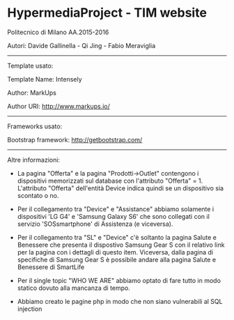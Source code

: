 # HypermediaProject - TIM website

Politecnico di Milano AA.2015-2016 


Autori: Davide Gallinella - Qi Jing - Fabio Meraviglia

-------------------------------------------

Template usato:


Template Name: Intensely


Author: MarkUps


Author URI: http://www.markups.io/

--------------------------------------------

Frameworks usato:


Bootstrap framework: http://getbootstrap.com/

--------------------------------------------

Altre informazioni:


- La pagina "Offerta" e la pagina "Prodotti->Outlet" contengono i dispositivi memorizzati sul database con l'attributo "Offerta" = 1. L'attributo "Offerta" dell'entità Device indica quindi se un dispositivo sia scontato o no.


- Per il collegamento tra "Device" e "Assistance" abbiamo solamente i dispositivi 'LG G4' e 'Samsung Galaxy S6' che sono collegati con il servizio 'SOSsmartphone' di Assistenza (e viceversa).


- Per il collegamento tra "SL" e "Device" c'è soltanto la pagina Salute e Benessere che presenta il dispostivo Samsung Gear S con il relativo link per la pagina con i dettagli di questo item. Viceversa, dalla pagina di specifiche di Samsung Gear S è possibile andare alla pagina Salute e Benessere di SmartLife


- Per il single topic "WHO WE ARE" abbiamo optato di fare tutto in modo statico dovuto alla mancanza di tempo.


- Abbiamo creato le pagine php in modo che non siano vulnerabili al SQL injection


